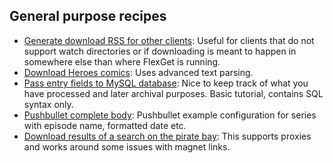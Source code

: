 ## General purpose recipes
 * [Generate download RSS for other clients](/Cookbook/MakeRssForDownload):
 Useful for clients that do not support watch directories or if downloading is meant to happen in somewhere else than where FlexGet is running.
 * [Download Heroes comics](/Cookbook/HeroesComics):
 Uses advanced text parsing.
 * [Pass entry fields to MySQL database](/Cookbook/mysql_input):
 Nice to keep track of what you have processed and later archival purposes. Basic tutorial, contains SQL syntax only.
 * [Pushbullet complete body](/Cookbook/pushbullet-complete-body):
 Pushbullet example configuration for series with episode name, formatted date etc.
 * [Download results of a search on the pirate bay](/Cookbook/thepiratebay):
This supports proxies and works around some issues with magnet links.